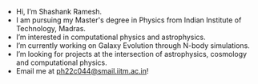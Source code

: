- Hi, I’m Shashank Ramesh.
- I am pursuing my Master's degree in Physics from Indian Institute of Technology, Madras.
- I’m interested in computational physics and astrophysics.
- I’m currently working on Galaxy Evolution through N-body simulations.
- I’m looking for projects at the intersection of astrophysics, cosmology and computational physics.
- Email me at ph22c044@smail.iitm.ac.in!

<!---
Shawshank12/Shawshank12 is a ✨ special ✨ repository because its `README.md` (this file) appears on your GitHub profile.
You can click the Preview link to take a look at your changes.
--->
